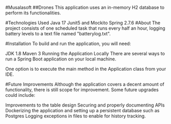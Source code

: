 #Musalasoft
##Drones
This application uses an in-memory H2 database to perform its functionalities.

#Technologies Used
Java 17
Junit5 and Mockito
Spring 2.7.6
#About
The project consists of one scheduled task that runs every half an hour, logging battery levels to a text file named "batterylog.txt".

#Installation
To build and run the application, you will need:

JDK 1.8
Maven 3
Running the Application Locally
There are several ways to run a Spring Boot application on your local machine.

One option is to execute the main method in the Application class from your IDE.

#Future Improvements
Although the application covers a decent amount of functionality, there is still scope for improvement. Some future upgrades could include:

Improvements to the table design
Securing and properly documenting APIs
Dockerizing the application and setting up a persistent database such as Postgres
Logging exceptions in files to enable for history tracking.